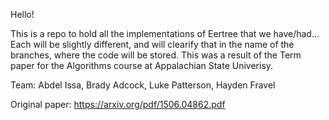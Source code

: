 Hello!

This is a repo to hold all the implementations of Eertree that we have/had... Each will be slightly different, and will clearify that in the name of the branches, where the code will be stored. 
This was a result of the Term paper for the Algorithms course at Appalachian State Univerisy.

Team: Abdel Issa, Brady Adcock, Luke Patterson, Hayden Fravel

Original paper: https://arxiv.org/pdf/1506.04862.pdf
